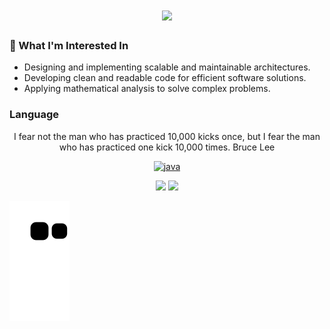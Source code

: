 <h1 align="center"><img height="40" src="https://emoji.gg/assets/emoji/7333-parrotdance.gif"></h1>

### 🔭 What I'm Interested In
- Designing and implementing scalable and maintainable architectures.
- Developing clean and readable code for efficient software solutions.
- Applying mathematical analysis to solve complex problems.

### Language
<p align="center">I fear not the man who has practiced 10,000 kicks once, but I fear the man who has practiced one kick 10,000 times. Bruce Lee</p>
<p align="center"> 
  <a href="https://www.w3.org/html/" target="_blank"> 
    <img src="https://user-images.githubusercontent.com/72185011/158189389-6d6cf2e9-f001-4f40-9d3c-54af4fc811bc.png" alt="java" width="40" height="40"/> 
  </a>
</p>

<p align= "center">
  <img height= "150" src="https://github-readme-stats.vercel.app/api?username=JayFreemandev&theme=react&show_icons=true&include_all_commits=true" />
  <img height= "150" src="https://leetcard.jacoblin.cool/JayFreemandev?theme=unicorn">
</p>

![snake svg](https://github.com/JayFreemandev/JayFreemandev/blob/output/github-contribution-grid-snake.svg)
